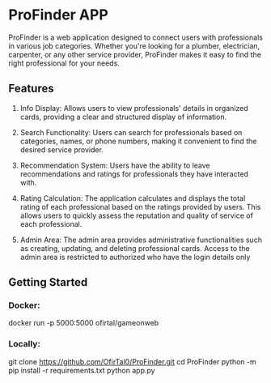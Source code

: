 # ProFinder APP
ProFinder is a web application designed to connect users with professionals in various job categories. 
Whether you're looking for a plumber, electrician, carpenter, or any other service provider, 
ProFinder makes it easy to find the right professional for your needs.

## Features
1. Info Display:  Allows users to view professionals' details in organized cards, providing a clear and structured display of information. 

2. Search Functionality: Users can search for professionals based on categories, names, or phone numbers, making it convenient to find the desired service provider.

3. Recommendation System: Users have the ability to leave recommendations and ratings for professionals they have interacted with.

4. Rating Calculation: The application calculates and displays the total rating of each professional based on the ratings provided by users. 
This allows users to quickly assess the reputation and quality of service of each professional.

5. Admin Area: The admin area provides administrative functionalities such as creating, updating, and deleting professional cards.
Access to the admin area is restricted to authorized who have the login details only

## Getting Started

### Docker:

docker run -p 5000:5000 ofirtal/gameonweb

### Locally: 
git clone https://github.com/OfirTal0/ProFinder.git
cd ProFinder
python -m pip install -r requirements.txt
python app.py
